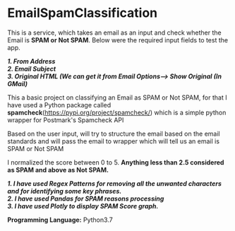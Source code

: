 # EmailSpamClassification

This is a service, which takes an email as an input and check whether the Email is **SPAM or Not SPAM**. Below were the required input fields to test the app.

***1. From Address </br>
2. Email Subject </br>
3. Original HTML (We can get it from Email Options--> Show Original (In GMail)***

This a basic project on classifying an Email as SPAM or Not SPAM, for that I have used a Python package called **spamcheck**(https://pypi.org/project/spamcheck/) which is a simple python wrapper for Postmark's Spamcheck API

Based on the user input, will try to structure the email based on the email standards and will pass the email to wrapper which will tell us an email is SPAM or Not SPAM

I normalized the score between 0 to 5. **Anything less than 2.5 considered as SPAM and above as Not SPAM.**

***1. I have used Regex Patterns for removing all the unwanted characters and for identifying some key phrases. </br>
2. I have used Pandas for SPAM reasons processing </br>
3. I have used Plotly to display SPAM Score graph.***

**Programming Language:** Python3.7
